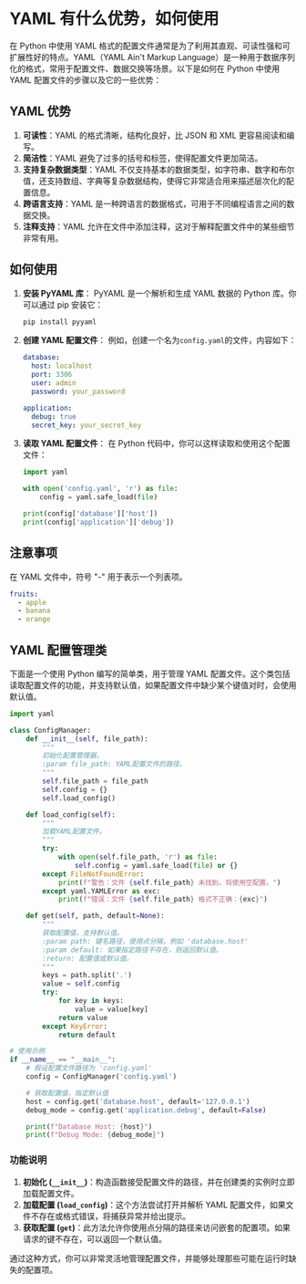 # YAML 有什么优势，如何使用

在 Python 中使用 YAML 格式的配置文件通常是为了利用其直观、可读性强和可扩展性好的特点。YAML（YAML Ain't Markup Language）是一种用于数据序列化的格式，常用于配置文件、数据交换等场景。以下是如何在 Python 中使用 YAML 配置文件的步骤以及它的一些优势：

## YAML 优势

1. **可读性**：YAML 的格式清晰，结构化良好，比 JSON 和 XML 更容易阅读和编写。
2. **简洁性**：YAML 避免了过多的括号和标签，使得配置文件更加简洁。
3. **支持复杂数据类型**：YAML 不仅支持基本的数据类型，如字符串、数字和布尔值，还支持数组、字典等复杂数据结构，使得它非常适合用来描述层次化的配置信息。
4. **跨语言支持**：YAML 是一种跨语言的数据格式，可用于不同编程语言之间的数据交换。
5. **注释支持**：YAML 允许在文件中添加注释，这对于解释配置文件中的某些细节非常有用。

## 如何使用

1. **安装 PyYAML 库**： PyYAML 是一个解析和生成 YAML 数据的 Python 库。你可以通过 pip 安装它：

   ```bash
   pip install pyyaml
   ```

2. **创建 YAML 配置文件**： 例如，创建一个名为`config.yaml`的文件，内容如下：

   ```yaml
   database:
     host: localhost
     port: 3306
     user: admin
     password: your_password

   application:
     debug: true
     secret_key: your_secret_key
   ```

3. **读取 YAML 配置文件**： 在 Python 代码中，你可以这样读取和使用这个配置文件：

   ```python
   import yaml

   with open('config.yaml', 'r') as file:
       config = yaml.safe_load(file)

   print(config['database']['host'])
   print(config['application']['debug'])
   ```

## 注意事项

在 YAML 文件中，符号 "-" 用于表示一个列表项。

```yaml
fruits:
  - apple
  - banana
  - orange
```

## YAML 配置管理类

下面是一个使用 Python 编写的简单类，用于管理 YAML 配置文件。这个类包括读取配置文件的功能，并支持默认值，如果配置文件中缺少某个键值对时，会使用默认值。

```python
import yaml

class ConfigManager:
    def __init__(self, file_path):
        """
        初始化配置管理器。
        :param file_path: YAML配置文件的路径。
        """
        self.file_path = file_path
        self.config = {}
        self.load_config()

    def load_config(self):
        """
        加载YAML配置文件。
        """
        try:
            with open(self.file_path, 'r') as file:
                self.config = yaml.safe_load(file) or {}
        except FileNotFoundError:
            print(f"警告：文件 {self.file_path} 未找到，将使用空配置。")
        except yaml.YAMLError as exc:
            print(f"错误：文件 {self.file_path} 格式不正确：{exc}")

    def get(self, path, default=None):
        """
        获取配置值，支持默认值。
        :param path: 键名路径，使用点分隔，例如 'database.host'
        :param default: 如果指定路径不存在，则返回默认值。
        :return: 配置值或默认值。
        """
        keys = path.split('.')
        value = self.config
        try:
            for key in keys:
                value = value[key]
            return value
        except KeyError:
            return default

# 使用示例
if __name__ == "__main__":
    # 假设配置文件路径为 'config.yaml'
    config = ConfigManager('config.yaml')

    # 获取配置值，指定默认值
    host = config.get('database.host', default='127.0.0.1')
    debug_mode = config.get('application.debug', default=False)

    print(f"Database Host: {host}")
    print(f"Debug Mode: {debug_mode}")
```

### 功能说明

1. **初始化 (`__init__`)**：构造函数接受配置文件的路径，并在创建类的实例时立即加载配置文件。
2. **加载配置 (`load_config`)**：这个方法尝试打开并解析 YAML 配置文件，如果文件不存在或格式错误，将捕获异常并给出提示。
3. **获取配置 (`get`)**：此方法允许你使用点分隔的路径来访问嵌套的配置项。如果请求的键不存在，可以返回一个默认值。

通过这种方式，你可以非常灵活地管理配置文件，并能够处理那些可能在运行时缺失的配置项。
